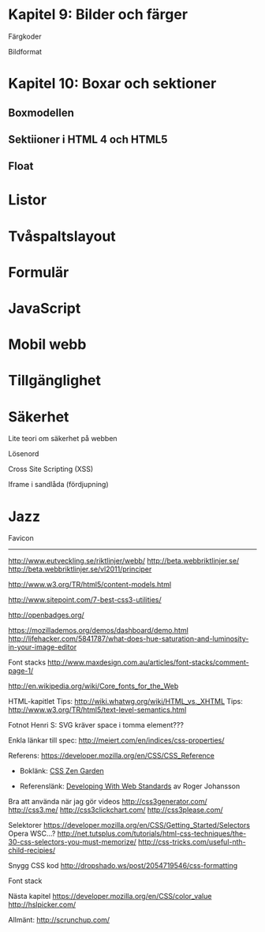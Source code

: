 # Kapitel 9: Bilder och färger

Färgkoder

Bildformat

# Kapitel 10: Boxar och sektioner

## Boxmodellen

## Sektiioner i HTML 4 och HTML5

## Float


# Listor

# Tvåspaltslayout

# Formulär

# JavaScript

# Mobil webb

# Tillgänglighet

# Säkerhet

Lite teori om säkerhet på webben

Lösenord

Cross Site Scripting (XSS)

Iframe i sandlåda (fördjupning)

# Jazz

Favicon

-------------------------------------------------------------------------------

http://www.eutveckling.se/riktlinjer/webb/
http://beta.webbriktlinjer.se/
http://beta.webbriktlinjer.se/vl2011/principer


http://www.w3.org/TR/html5/content-models.html



http://www.sitepoint.com/7-best-css3-utilities/


http://openbadges.org/

https://mozillademos.org/demos/dashboard/demo.html
http://lifehacker.com/5841787/what-does-hue-saturation-and-luminosity-in-your-image-editor



Font stacks
http://www.maxdesign.com.au/articles/font-stacks/comment-page-1/

http://en.wikipedia.org/wiki/Core_fonts_for_the_Web


HTML-kapitlet
Tips: http://wiki.whatwg.org/wiki/HTML_vs._XHTML
Tips: http://www.w3.org/TR/html5/text-level-semantics.html

Fotnot Henri S: SVG kräver space i tomma element???


Enkla länkar till spec:
http://meiert.com/en/indices/css-properties/

Referens:
https://developer.mozilla.org/en/CSS/CSS_Reference

 * Boklänk: [CSS Zen Garden](http://www.csszengarden.com/tr/svenska/)

 * Referenslänk: [Developing With Web Standards](http://www.456bereastreet.com/lab/developing_with_web_standards/) av Roger Johansson

Bra att använda när jag gör videos
http://css3generator.com/
http://css3.me/
http://css3clickchart.com/
http://css3please.com/

Selektorer
https://developer.mozilla.org/en/CSS/Getting_Started/Selectors
Opera WSC...?
http://net.tutsplus.com/tutorials/html-css-techniques/the-30-css-selectors-you-must-memorize/
http://css-tricks.com/useful-nth-child-recipies/







Snygg CSS kod
http://dropshado.ws/post/2054719546/css-formatting

Font stack

Nästa kapitel
https://developer.mozilla.org/en/CSS/color_value
http://hslpicker.com/


Allmänt:
http://scrunchup.com/
